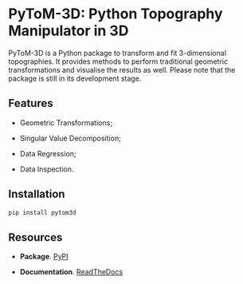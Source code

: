 # PyToM-3D: Python Topography Manipulator in 3D

PyToM-3D is a Python package to transform and fit 3-dimensional topographies. It provides methods to perform traditional geometric transformations and visualise the results as well. Please note that the package is still in its development stage.

## Features

- Geometric Transformations;

- Singular Value Decomposition;

- Data Regression;

- Data Inspection.

## Installation

``` bash
pip install pytom3d
```

## Resources

- **Package**. [PyPI](https://pypi.org/project/pytom3d/)

- **Documentation**. [ReadTheDocs](https://pytom-3d.readthedocs.io/en/latest/)